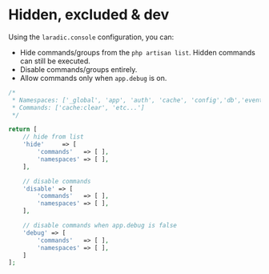 <!--
title: Hide, disable & dev
subtitle: Commands
-->

# Hidden, excluded & dev

Using the `laradic.console` configuration, you can:
- Hide commands/groups from the `php artisan list`. Hidden commands can still be executed.
- Disable commands/groups entirely.
- Allow commands only when `app.debug` is on.

```php
/*
 * Namespaces: ['_global', 'app', 'auth', 'cache', 'config','db','event', 'key', 'schedule', 'route', 'session', 'vendor', 'view', 'migrate', 'queue', 'make']
 * Commands: ['cache:clear', 'etc...']
 */

return [
    // hide from list
    'hide'     => [
        'commands'   => [ ],
        'namespaces' => [ ],
    ],

    // disable commands
    'disable' => [
        'commands'   => [ ],
        'namespaces' => [ ],
    ],

    // disable commands when app.debug is false
    'debug' => [
        'commands'   => [ ],
        'namespaces' => [ ],
    ]
];
```
